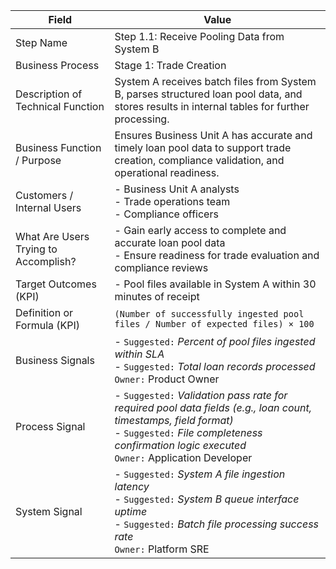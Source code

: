 | **Field**                          | **Value**                                                                                         |
|-----------------------------------|----------------------------------------------------------------------------------------------------|
| Step Name                         | Step 1.1: Receive Pooling Data from System B                                                       |
| Business Process                  | Stage 1: Trade Creation                                                                            |
| Description of Technical Function | System A receives batch files from System B, parses structured loan pool data, and stores results in internal tables for further processing. |
| Business Function / Purpose       | Ensures Business Unit A has accurate and timely loan pool data to support trade creation, compliance validation, and operational readiness. |
| Customers / Internal Users        | - Business Unit A analysts <br> - Trade operations team <br> - Compliance officers                |
| What Are Users Trying to Accomplish? | - Gain early access to complete and accurate loan pool data <br> - Ensure readiness for trade evaluation and compliance reviews |
| Target Outcomes (KPI)             | - Pool files available in System A within 30 minutes of receipt                                   |
| Definition or Formula (KPI)       | ```(Number of successfully ingested pool files / Number of expected files) × 100```               |
| Business Signals                  | - `Suggested:` *Percent of pool files ingested within SLA* <br> - `Suggested:` *Total loan records processed* <br> `Owner:` Product Owner |
| Process Signal                    | - `Suggested:` *Validation pass rate for required pool data fields (e.g., loan count, timestamps, field format)* <br> - `Suggested:` *File completeness confirmation logic executed* <br> `Owner:` Application Developer |
| System Signal                     | - `Suggested:` *System A file ingestion latency* <br> - `Suggested:` *System B queue interface uptime* <br> - `Suggested:` *Batch file processing success rate* <br> `Owner:` Platform SRE |
